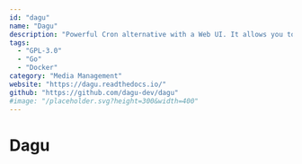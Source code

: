 ```yaml
---
id: "dagu"
name: "Dagu"
description: "Powerful Cron alternative with a Web UI. It allows you to define dependencies between commands as a Directed Acyclic Graph (DAG) in a declarative YAML format."
tags:
  - "GPL-3.0"
  - "Go"
  - "Docker"
category: "Media Management"
website: "https://dagu.readthedocs.io/"
github: "https://github.com/dagu-dev/dagu"
#image: "/placeholder.svg?height=300&width=400"
---
```


# Dagu
